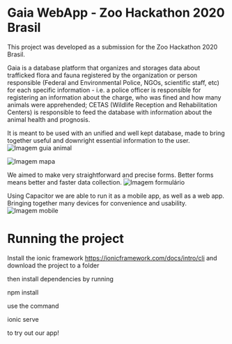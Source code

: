 # Gaia WebApp - Zoo Hackathon 2020 Brasil
This project was developed as a submission for the Zoo Hackathon 2020 Brasil.

Gaia is a database platform that organizes and storages data about trafficked flora and fauna registered by the organization or person responsible (Federal and Environmental Police, NGOs, scientific staff, etc) for each specific information - i.e. a police officer is responsible for registering an information about the charge, who was fined and how many animals were apprehended; 
CETAS (Wildlife Reception and Rehabilitation Centers) is responsible to feed the database with information about the animal health and prognosis.

It is meant to be used with an unified and well kept database, made to bring together useful and downright essential information to the user.
![Imagem guia animal](https://cdn.discordapp.com/attachments/774732016972857405/775178409235447828/unknown.png)

![Imagem mapa](https://cdn.discordapp.com/attachments/774732016972857405/775178111788515338/unknown.png)

We aimed to make very straightforward and precise forms. Better forms means better and faster data collection.
![Imagem formulário](https://cdn.discordapp.com/attachments/774732016972857405/775178541041975306/unknown.png)

Using Capacitor we are able to run it as a mobile app, as well as a web app. Bringing together many devices for convenience and usability.
![Imagem mobile](https://cdn.discordapp.com/attachments/774732016972857405/775195134979604510/unknown.png)


# Running the project
Install the ionic framework https://ionicframework.com/docs/intro/cli and download the project to a folder

then install dependencies by running

npm install

use the command

ionic serve

to try out our app!
